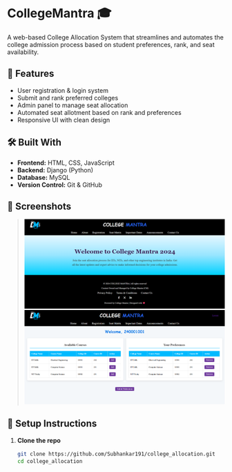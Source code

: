 # CollegeMantra 🎓

A web-based College Allocation System that streamlines and automates the college admission process based on student preferences, rank, and seat availability.

## 🚀 Features

- User registration & login system
- Submit and rank preferred colleges
- Admin panel to manage seat allocation
- Automated seat allotment based on rank and preferences
- Responsive UI with clean design

## 🛠️ Built With

- **Frontend:** HTML, CSS, JavaScript
- **Backend:** Django (Python)
- **Database:** MySQL
- **Version Control:** Git & GitHub

## 📸 Screenshots

> ![Homepage](screenshots/Screenshot_1.png)
> ![Prefrencepage](screenshots/Screenshot_2.png)

## 🧪 Setup Instructions

1. **Clone the repo**
   ```bash
   git clone https://github.com/Subhankar191/college_allocation.git
   cd college_allocation
